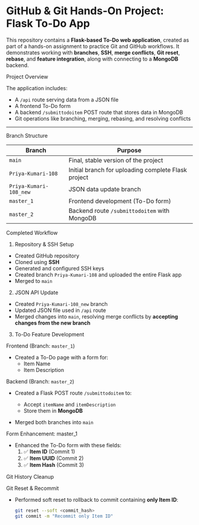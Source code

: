 # GitHub & Git Hands-On Project: Flask To-Do App

This repository contains a **Flask-based To-Do web application**, created as part of a hands-on assignment to practice Git and GitHub workflows. It demonstrates working with **branches**, **SSH**, **merge conflicts**, **Git reset**, **rebase**, and **feature integration**, along with connecting to a **MongoDB** backend.

Project Overview

The application includes:

- A `/api` route serving data from a JSON file
- A frontend To-Do form
- A backend `/submittodoitem` POST route that stores data in MongoDB
- Git operations like branching, merging, rebasing, and resolving conflicts

---

Branch Structure

| Branch        | Purpose                                                  |
|---------------|----------------------------------------------------------|
| `main`        | Final, stable version of the project                     |
| `Priya-Kumari-108` | Initial branch for uploading complete Flask project |
| `Priya-Kumari-108_new` | JSON data update branch                        |
| `master_1`    | Frontend development (To-Do form)                        |
| `master_2`    | Backend route `/submittodoitem` with MongoDB            |


Completed Workflow

1.  Repository & SSH Setup
- Created GitHub repository
- Cloned using **SSH**
- Generated and configured SSH keys
- Created branch `Priya-Kumari-108` and uploaded the entire Flask app
- Merged to `main`

 2.  JSON API Update
- Created `Priya-Kumari-108_new` branch
- Updated JSON file used in `/api` route
- Merged changes into `main`, resolving merge conflicts by **accepting changes from the new branch**

3. To-Do Feature Development

  Frontend (Branch: `master_1`)
- Created a To-Do page with a form for:
  - Item Name
  - Item Description

 Backend (Branch: `master_2`)
- Created a Flask POST route `/submittodoitem` to:
  - Accept `itemName` and `itemDescription`
  - Store them in **MongoDB**

- Merged both branches into `main`

 Form Enhancement: master_1
- Enhanced the To-Do form with these fields:
  1. ✅ **Item ID** (Commit 1)
  2. ✅ **Item UUID** (Commit 2)
  3. ✅ **Item Hash** (Commit 3)


Git History Cleanup

 Git Reset & Recommit
- Performed soft reset to rollback to commit containing **only Item ID**:
  ```bash
  git reset --soft <commit_hash>
  git commit -m "Recommit only Item ID"
